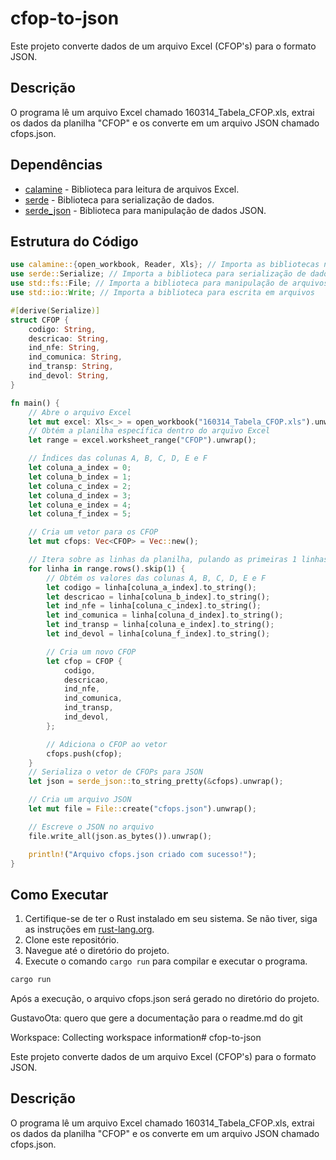 # cfop-to-json

Este projeto converte dados de um arquivo Excel (CFOP's) para o formato JSON.

## Descrição

O programa lê um arquivo Excel chamado 160314_Tabela_CFOP.xls, extrai os dados da planilha "CFOP" e os converte em um arquivo JSON chamado cfops.json.

## Dependências

- [calamine](https://crates.io/crates/calamine) - Biblioteca para leitura de arquivos Excel.
- [serde](https://crates.io/crates/serde) - Biblioteca para serialização de dados.
- [serde_json](https://crates.io/crates/serde_json) - Biblioteca para manipulação de dados JSON.

## Estrutura do Código

```rust
use calamine::{open_workbook, Reader, Xls}; // Importa as bibliotecas necessárias para ler arquivos Excel
use serde::Serialize; // Importa a biblioteca para serialização de dados
use std::fs::File; // Importa a biblioteca para manipulação de arquivos
use std::io::Write; // Importa a biblioteca para escrita em arquivos

#[derive(Serialize)]
struct CFOP {
    codigo: String,
    descricao: String,
    ind_nfe: String,
    ind_comunica: String,
    ind_transp: String,
    ind_devol: String,
}

fn main() {
    // Abre o arquivo Excel
    let mut excel: Xls<_> = open_workbook("160314_Tabela_CFOP.xls").unwrap();
    // Obtém a planilha específica dentro do arquivo Excel
    let range = excel.worksheet_range("CFOP").unwrap();

    // Índices das colunas A, B, C, D, E e F
    let coluna_a_index = 0;
    let coluna_b_index = 1;
    let coluna_c_index = 2;
    let coluna_d_index = 3;
    let coluna_e_index = 4;
    let coluna_f_index = 5;

    // Cria um vetor para os CFOP
    let mut cfops: Vec<CFOP> = Vec::new();

    // Itera sobre as linhas da planilha, pulando as primeiras 1 linhas
    for linha in range.rows().skip(1) {
        // Obtém os valores das colunas A, B, C, D, E e F
        let codigo = linha[coluna_a_index].to_string();
        let descricao = linha[coluna_b_index].to_string();
        let ind_nfe = linha[coluna_c_index].to_string();
        let ind_comunica = linha[coluna_d_index].to_string();
        let ind_transp = linha[coluna_e_index].to_string();
        let ind_devol = linha[coluna_f_index].to_string();

        // Cria um novo CFOP
        let cfop = CFOP {
            codigo,
            descricao,
            ind_nfe,
            ind_comunica,
            ind_transp,
            ind_devol,
        };

        // Adiciona o CFOP ao vetor
        cfops.push(cfop);
    }
    // Serializa o vetor de CFOPs para JSON
    let json = serde_json::to_string_pretty(&cfops).unwrap();

    // Cria um arquivo JSON
    let mut file = File::create("cfops.json").unwrap();

    // Escreve o JSON no arquivo
    file.write_all(json.as_bytes()).unwrap();

    println!("Arquivo cfops.json criado com sucesso!");
}
```

## Como Executar

1. Certifique-se de ter o Rust instalado em seu sistema. Se não tiver, siga as instruções em [rust-lang.org](https://www.rust-lang.org/).
2. Clone este repositório.
3. Navegue até o diretório do projeto.
4. Execute o comando `cargo run` para compilar e executar o programa.

```sh
cargo run
```

Após a execução, o arquivo cfops.json será gerado no diretório do projeto.

GustavoOta: quero que gere a documentação para o readme.md do git

Workspace: Collecting workspace information# cfop-to-json

Este projeto converte dados de um arquivo Excel (CFOP's) para o formato JSON.

## Descrição

O programa lê um arquivo Excel chamado 160314_Tabela_CFOP.xls, extrai os dados da planilha "CFOP" e os converte em um arquivo JSON chamado cfops.json.

